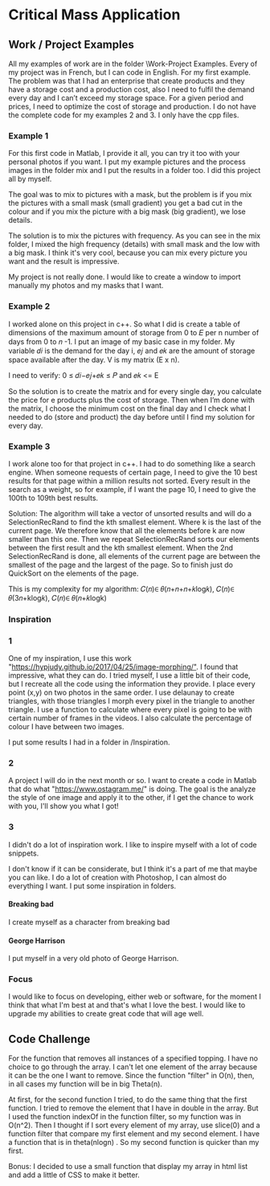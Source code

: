 # Critical Mass Application

## Work / Project Examples

All my examples of work are in the folder \\Work-Project Examples. Every of my project was in French, but I can code in English.
For my first example. The problem was that I had an enterprise that create products and they have a storage cost and a production cost, also I need to fulfil the demand every day and I can’t exceed my storage space. For a given period and prices, I need to optimize the cost of storage and production. I do not have the complete code for my examples 2 and 3. I only have the cpp files.

### Example 1

For this first code in Matlab, I provide it all, you can try it too with your personal photos if you want. I put my example pictures and the process images in the folder mix and I put the results in a folder too. I did this project all by myself.

The goal was to mix to pictures with a mask, but the problem is if you mix the pictures with a small mask (small gradient) you get a bad cut in the colour and if you mix the picture with a big mask (big gradient), we lose details.

The solution is to mix the pictures with frequency. As you can see in the mix folder, I mixed the high frequency (details) with small mask and the low with a big mask. I think it's very cool, because you can mix every picture you want and the result is impressive.

My project is not really done. I would like to create a window to import manually my photos and my masks that I want.

### Example 2

I worked alone on this project in c++. So what I did is create a table of dimensions of the maximum amount of storage from 0 to 𝐸 per n number of days from 0 to 𝑛 -1.
I put an image of my basic case in my folder. My variable 𝑑𝑖 is the demand for the day i, 𝑒𝑗 and 𝑒𝑘  are the amount of storage space available after the day. V is my matrix (E x n).

I need to verify:
 0 ≤ 𝑑𝑖−𝑒𝑗+𝑒𝑘  ≤ 𝑃 and 𝑒𝑘  &lt;= E

So the solution is to create the matrix and for every single day, you calculate the price for e products plus the cost of storage. Then when I’m done with the matrix, I choose the minimum cost on the final day and I check what I needed to do (store and product) the day before until I find my solution for every day.

### Example 3

I work alone too for that project in c++. I had to do something like a search engine. When someone requests of certain page, I need to give the 10 best results for that page within a million results not sorted. Every result in the search as a weight, so for example, if I want the page 10, I need to give the 100th to 109th best results.

Solution: The algorithm will take a vector of unsorted results and will do a SelectionRecRand to find the kth smallest element. Where k is the last of the current page. We therefore know that all the elements before k are now smaller than this one. Then we repeat SelectionRecRand sorts our elements between the first result and the kth smallest element. When the 2nd SelectionRecRand is done, all elements of the current page are between the smallest of the page and the largest of the page. So to finish just do QuickSort on the elements of the page.

This is my complexity for my algorithm:
𝐶(𝑛)∈ 𝜃(𝑛+𝑛+𝑛+𝑘log𝑘), 𝐶(𝑛)∈ 𝜃(3𝑛+klog𝑘), 𝐶(𝑛)∈ 𝜃(𝑛+𝑘logk)

### Inspiration

### 1

One of my inspiration, I use this work "<https://hypjudy.github.io/2017/04/25/image-morphing/">. I found that impressive, what they can do. I tried myself, I use a little bit of their code, but I recreate all the code using the information they provide. I place every point (x,y) on two photos in the same order. I use delaunay to create triangles, with those triangles I morph every pixel in the triangle to another triangle. I use a function to calculate where every pixel is going to be with certain number of frames in the videos. I also calculate the percentage of colour I have between two images.

I put some results I had in a folder in /Inspiration.

### 2

A project I will do in the next month or so. I want to create a code in Matlab that do what "<https://www.ostagram.me/>" is doing. The goal is the analyze the style of one image and apply it to the other, if I get the chance to work with you, I'll show you what I got!

### 3

I didn't do a lot of inspiration work. I like to inspire myself with a lot of code snippets.

I don't know if it can be considerate, but I think it's a part of me that maybe you can like. I do a lot of creation with Photoshop, I can almost do everything I want. I put some inspiration in folders.

#### Breaking bad

I create myself as a character from breaking bad

#### George Harrison

I put myself in a very old photo of George Harrison.

### Focus

I would like to focus on developing, either web or software, for the moment I think that what I'm best at and that's what I love the best. I would like to upgrade my abilities to create great code that will age well.

## Code Challenge

For the function that removes all instances of a specified topping. I have no choice to go through the array. I can't let one element of the array because it can be the one I want to remove. Since the function "filter" in O(n), then, in all cases my function will be in big Theta(n).

At first, for the second function I tried, to do the same thing that the first function. I tried to remove the element that I have in double in the array. But I used the function indexOf in the function filter, so my function was in O(n^2). Then I thought if I sort every element of my array, use slice(0) and a function filter that compare my first element and my second element. I have a function that is in theta(nlogn) . So my second function is quicker than my first.

Bonus: I decided to use a small function that display my array in html list and add a little of CSS to make it better.
